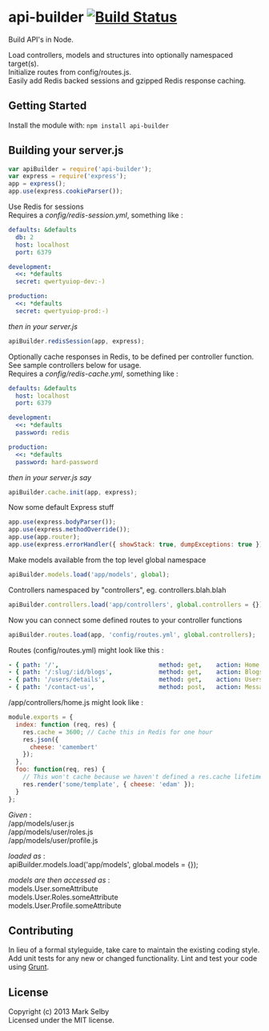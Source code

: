 # api-builder [![Build Status](https://secure.travis-ci.org/mark.selby/node-api-builder.png?branch=master)](http://travis-ci.org/mark.selby/node-api-builder)

Build API's in Node.

Load controllers, models and structures into optionally namespaced target(s).  
Initialize routes from config/routes.js.  
Easily add Redis backed sessions and gzipped Redis response caching.

## Getting Started
Install the module with: `npm install api-builder`

## Building your server.js

```javascript
var apiBuilder = require('api-builder');
var express = require('express');
app = express();
app.use(express.cookieParser());
```

Use Redis for sessions  
Requires a _config/redis-session.yml_, something like :
```yaml
defaults: &defaults
  db: 2
  host: localhost
  port: 6379

development:
  <<: *defaults
  secret: qwertyuiop-dev:-)

production:
  <<: *defaults
  secret: qwertyuiop-prod:-)
```
_then in your server.js_

```javascript
apiBuilder.redisSession(app, express);
```

Optionally cache responses in Redis, to be defined per controller function.  
See sample controllers below for usage.  
Requires a _config/redis-cache.yml_, something like :

```yaml
defaults: &defaults
  host: localhost
  port: 6379

development:
  <<: *defaults
  password: redis

production:
  <<: *defaults
  password: hard-password
```
_then in your server.js say_

```javascript
apiBuilder.cache.init(app, express);
```

Now some default Express stuff
```javascript
app.use(express.bodyParser());
app.use(express.methodOverride());
app.use(app.router);
app.use(express.errorHandler({ showStack: true, dumpExceptions: true }));
```

Make models available from the top level global namespace
```javascript
apiBuilder.models.load('app/models', global);
```

Controllers namespaced by "controllers", eg. controllers.blah.blah
```javascript
apiBuilder.controllers.load('app/controllers', global.controllers = {});
```

Now you can connect some defined routes to your controller functions
```javascript
apiBuilder.routes.load(app, 'config/routes.yml', global.controllers);
```

Routes (config/routes.yml) might look like this :
```yaml
- { path: '/',                            method: get,    action: Home.index }
- { path: '/:slug/:id/blogs',             method: get,    action: Blogs.show }
- { path: '/users/details',               method: get,    action: Users.details }
- { path: '/contact-us',                  method: post,   action: Messages.contactUs }
```

/app/controllers/home.js might look like :
```javascript
module.exports = {
  index: function (req, res) {
    res.cache = 3600; // Cache this in Redis for one hour
    res.json({
      cheese: 'camembert'
    });
  },
  foo: function(req, res) {
    // This won't cache because we haven't defined a res.cache lifetime
    res.render('some/template', { cheese: 'edam' });
  }
};
```

_Given_ :  
/app/models/user.js  
/app/models/user/roles.js  
/app/models/user/profile.js

_loaded as_ :  
apiBuilder.models.load('app/models', global.models = {});

_models are then accessed as_ :  
models.User.someAttribute  
models.User.Roles.someAttribute  
models.User.Profile.someAttribute  

## Contributing
In lieu of a formal styleguide, take care to maintain the existing coding style. Add unit tests for any new or changed functionality. Lint and test your code using [Grunt](http://gruntjs.com/).

## License
Copyright (c) 2013 Mark Selby  
Licensed under the MIT license.
